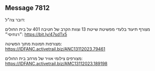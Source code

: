 ## Message 7812

דובר צה"ל:

מצורף תיעוד בלעדי מפשיטת שייטת 13 וצוות הקרב של חטיבה 401 על בית החולים ״רנתיסי״: https://bit.ly/47sdTx5

מצורפות תמונות מתוך הפשיטה: https://IDFANC.activetrail.biz/ANC13112023.79461

מצורפים צילומי אוויר של מרחב בית החולים: https://IDFANC.activetrail.biz/AMC13112023.189198

